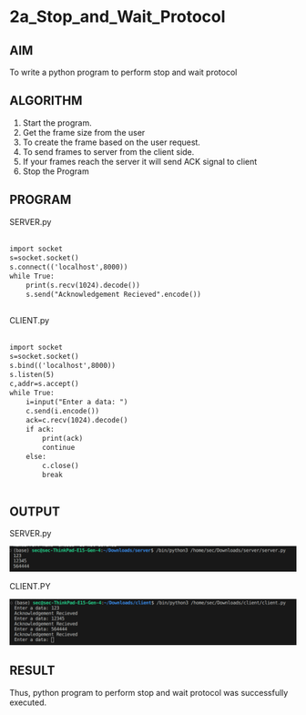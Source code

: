 # 2a_Stop_and_Wait_Protocol

## AIM

To write a python program to perform stop and wait protocol

## ALGORITHM

1. Start the program.
2. Get the frame size from the user
3. To create the frame based on the user request.
4. To send frames to server from the client side. 
5. If your frames reach the server it will send ACK signal to client
6. Stop the Program

## PROGRAM

SERVER.py 
```

import socket
s=socket.socket()
s.connect(('localhost',8000))
while True:
    print(s.recv(1024).decode())
    s.send("Acknowledgement Recieved".encode())


```

CLIENT.py
```

import socket
s=socket.socket()
s.bind(('localhost',8000))
s.listen(5)
c,addr=s.accept()
while True:
    i=input("Enter a data: ")
    c.send(i.encode())
    ack=c.recv(1024).decode()
    if ack:
        print(ack)
        continue
    else:
        c.close()
        break


```

## OUTPUT

SERVER.py

![Alt text](SERVER.png)

CLIENT.PY

![Alt text](CLIENT.png)

## RESULT
Thus, python program to perform stop and wait protocol was successfully executed.
